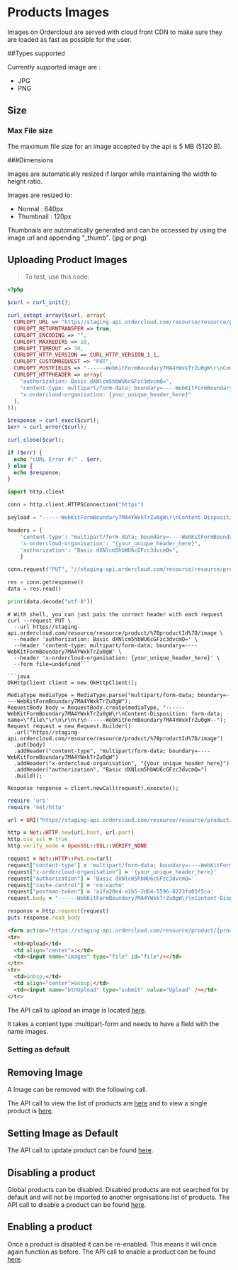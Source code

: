 # Products Images

Images on Ordercloud are served with cloud front CDN to make sure they are loaded as fast as possible for the user.

##Types supported

Currently supported image are :
* JPG
* PNG

## Size


### Max File size

The maximum file size for an image accepted by the api is 5 MB (5120 B).

###Dimensions

<aside class="info">
    Images are automatically resized if larger while maintaining the width to height ratio.
</aside>

Images are resized to:
* Normal : 640px
* Thumbnail : 120px

<aside class="info">
Thumbnails are automatically generated and can be accessed by using the image url and appending "_thumb". (jpg or png)
</aside>


## Uploading Product Images

> To test, use this code:

```php
<?php

$curl = curl_init();

curl_setopt_array($curl, array(
  CURLOPT_URL => "https//staging-api.ordercloud.com/resource/resource/product/%7BproductId%7D/image",
  CURLOPT_RETURNTRANSFER => true,
  CURLOPT_ENCODING => "",
  CURLOPT_MAXREDIRS => 10,
  CURLOPT_TIMEOUT => 30,
  CURLOPT_HTTP_VERSION => CURL_HTTP_VERSION_1_1,
  CURLOPT_CUSTOMREQUEST => "PUT",
  CURLOPT_POSTFIELDS => "------WebKitFormBoundary7MA4YWxkTrZu0gW\r\nContent-Disposition: form-data; name=\"file\"\r\n\r\n\r\n------WebKitFormBoundary7MA4YWxkTrZu0gW--",
  CURLOPT_HTTPHEADER => array(
    "authorization: Basic dXNlcm5hbWU6cGFzc3dvcmQ=",
    "content-type: multipart/form-data; boundary=----WebKitFormBoundary7MA4YWxkTrZu0gW",
    "x-ordercloud-organisation: {your_unique_header_here}"
  ),
));

$response = curl_exec($curl);
$err = curl_error($curl);

curl_close($curl);

if ($err) {
  echo "cURL Error #:" . $err;
} else {
  echo $response;
}
```

```python
import http.client

conn = http.client.HTTPSConnection("https")

payload = "------WebKitFormBoundary7MA4YWxkTrZu0gW\r\nContent-Disposition: form-data; name=\"file\"\r\n\r\n\r\n------WebKitFormBoundary7MA4YWxkTrZu0gW--"

headers = {
    'content-type': "multipart/form-data; boundary=----WebKitFormBoundary7MA4YWxkTrZu0gW",
    'x-ordercloud-organisation': "{your_unique_header_here}",
    'authorization': "Basic dXNlcm5hbWU6cGFzc3dvcmQ=",
    }

conn.request("PUT", "//staging-api.ordercloud.com/resource/resource/product/%7BproductId%7D/image", payload, headers)

res = conn.getresponse()
data = res.read()

print(data.decode("utf-8"))
```

```shell
# With shell, you can just pass the correct header with each request
curl --request PUT \
  --url https//staging-api.ordercloud.com/resource/resource/product/%7BproductId%7D/image \
  --header 'authorization: Basic dXNlcm5hbWU6cGFzc3dvcmQ=' \
  --header 'content-type: multipart/form-data; boundary=----WebKitFormBoundary7MA4YWxkTrZu0gW' \
  --header 'x-ordercloud-organisation: {your_unique_header_here}' \
  --form file=undefined```

```java
OkHttpClient client = new OkHttpClient();

MediaType mediaType = MediaType.parse("multipart/form-data; boundary=----WebKitFormBoundary7MA4YWxkTrZu0gW");
RequestBody body = RequestBody.create(mediaType, "------WebKitFormBoundary7MA4YWxkTrZu0gW\r\nContent-Disposition: form-data; name=\"file\"\r\n\r\n\r\n------WebKitFormBoundary7MA4YWxkTrZu0gW--");
Request request = new Request.Builder()
  .url("https//staging-api.ordercloud.com/resource/resource/product/%7BproductId%7D/image")
  .put(body)
  .addHeader("content-type", "multipart/form-data; boundary=----WebKitFormBoundary7MA4YWxkTrZu0gW")
  .addHeader("x-ordercloud-organisation", "{your_unique_header_here}")
  .addHeader("authorization", "Basic dXNlcm5hbWU6cGFzc3dvcmQ=")
  .build();

Response response = client.newCall(request).execute();
```


```ruby
require 'uri'
require 'net/http'

url = URI("https//staging-api.ordercloud.com/resource/resource/product/%7BproductId%7D/image")

http = Net::HTTP.new(url.host, url.port)
http.use_ssl = true
http.verify_mode = OpenSSL::SSL::VERIFY_NONE

request = Net::HTTP::Put.new(url)
request["content-type"] = 'multipart/form-data; boundary=----WebKitFormBoundary7MA4YWxkTrZu0gW'
request["x-ordercloud-organisation"] = '{your_unique_header_here}'
request["authorization"] = 'Basic dXNlcm5hbWU6cGFzc3dvcmQ='
request["cache-control"] = 'no-cache'
request["postman-token"] = 'a1fa20e4-a1b5-2d64-5596-0223fa05f5ca'
request.body = "------WebKitFormBoundary7MA4YWxkTrZu0gW\r\nContent-Disposition: form-data; name=\"images\"\r\n\r\n\r\n------WebKitFormBoundary7MA4YWxkTrZu0gW--"

response = http.request(request)
puts response.read_body
```

```html
<form action="https://staging-api.ordercloud.com/resource/product/{productId}/image" method="post" name="frmUpload" enctype="multipart/form-data">
<tr>
  <td>Upload</td>
  <td align="center">:</td>
  <td><input name="images" type="file" id="file"/></td>
</tr>
<tr>
  <td>&nbsp;</td>
  <td align="center">&nbsp;</td>
  <td><input name="btnUpload" type="submit" value="Upload" /></td>
</tr>
```


The API call to upload an image is located  [here](https://docs.ordercloud.com/#!/productlibraryproducts/createProductLibraryItem).

It takes a content type :multipart-form and needs to have a field with the name images.



### Setting as default

## Removing Image
A Image can be removed with the following call.

The API call to view the list of products are [here](https://docs.ordercloud.com/#!/productlibraryproducts/findAllForOrganisation) and to view a single product is [here](https://docs.ordercloud.com/#!/productlibraryproducts/findProductLibraryItem).

## Setting Image as Default
The API call to update product can be found [here](https://docs.ordercloud.com/#!/productlibraryproducts/updateProductLibraryItem).

## Disabling a product
Global products can be disabled. Disabled products are not searched for by default and will not be imported to another orgnisations list of products.
The API call to disable a product can be found [here](https://docs.ordercloud.com/#!/productlibraryproducts/disableProductLibraryItem).

## Enabling a product
Once a product is disabled it can be re-enabled. This means it will once again function as before.
The API call to enable a product can be found [here](https://docs.ordercloud.com/#!/productlibraryproducts/enableProductLibraryItem).
